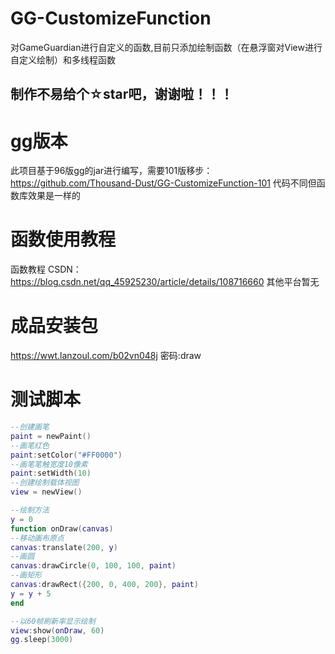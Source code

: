 # GG-CustomizeFunction
对GameGuardian进行自定义的函数,目前只添加绘制函数（在悬浮窗对View进行自定义绘制）和多线程函数
## 制作不易给个☆star吧，谢谢啦！！！

# gg版本
此项目基于96版gg的jar进行编写，需要101版移步：
https://github.com/Thousand-Dust/GG-CustomizeFunction-101
代码不同但函数库效果是一样的

# 函数使用教程
函数教程 CSDN：https://blog.csdn.net/qq_45925230/article/details/108716660
其他平台暂无

# 成品安装包
https://wwt.lanzoul.com/b02vn048j
密码:draw

# 测试脚本

```lua
--创建画笔
paint = newPaint()
--画笔红色
paint:setColor("#FF0000")
--画笔笔触宽度10像素
paint:setWidth(10)
--创建绘制载体视图
view = newView()

--绘制方法
y = 0
function onDraw(canvas)
--移动画布原点
canvas:translate(200, y)
--画圆
canvas:drawCircle(0, 100, 100, paint)
--画矩形
canvas:drawRect({200, 0, 400, 200}, paint)
y = y + 5
end

--以60帧刷新率显示绘制
view:show(onDraw, 60)
gg.sleep(3000)

```
